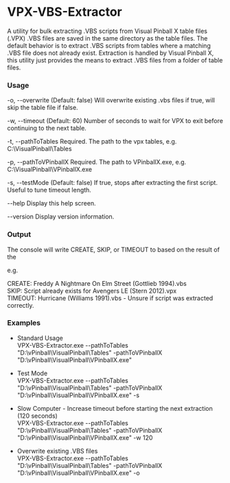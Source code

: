 ﻿

# VPX-VBS-Extractor
A utility for bulk extracting .VBS scripts from Visual Pinball X table files (.VPX)
.VBS files are saved in the same directory as the table files. The default behavior is to extract .VBS scripts from tables where a matching .VBS file does not already exist. Extraction is handled by Visual Pinball X, this utility just provides the means to extract .VBS files from a folder of table files.

### Usage
-o, --overwrite          (Default: false) Will overwrite existing .vbs files if true, will skip the table file if
                           false.

  -w, --timeout            (Default: 60) Number of seconds to wait for VPX to exit before continuing to the next table.

  -t, --pathToTables       Required. The path to the vpx tables, e.g. C:\VisualPinball\Tables

  -p, --pathToVPinballX    Required. The path to VPinballX.exe, e.g. C:\VisualPinball\VPinballX.exe

  -s, --testMode           (Default: false) If true, stops after extracting the first script. Useful to tune timeout
                           length.

  --help                   Display this help screen.

  --version                Display version information.
  
### Output
The console will write CREATE, SKIP, or TIMEOUT to based on the result of the 

e.g.

CREATE: Freddy A Nightmare On Elm Street (Gottlieb 1994).vbs  
SKIP: Script already exists for Avengers LE (Stern 2012).vpx  
TIMEOUT: Hurricane (Williams 1991).vbs - Unsure if script was extracted correctly.

### Examples

 - Standard Usage  
VPX-VBS-Extractor.exe --pathToTables "D:\vPinball\VisualPinball\Tables" -pathToVPinballX "D:\vPinball\VisualPinball\VPinballX.exe" 

 - Test Mode  
 VPX-VBS-Extractor.exe --pathToTables "D:\vPinball\VisualPinball\Tables" -pathToVPinballX "D:\vPinball\VisualPinball\VPinballX.exe" -s
 
 - Slow Computer - Increase timeout before starting the next extraction (120 seconds)  
 VPX-VBS-Extractor.exe --pathToTables "D:\vPinball\VisualPinball\Tables" -pathToVPinballX "D:\vPinball\VisualPinball\VPinballX.exe" -w 120
 
 - Overwrite existing .VBS files  
  VPX-VBS-Extractor.exe --pathToTables "D:\vPinball\VisualPinball\Tables" -pathToVPinballX "D:\vPinball\VisualPinball\VPinballX.exe" -o
